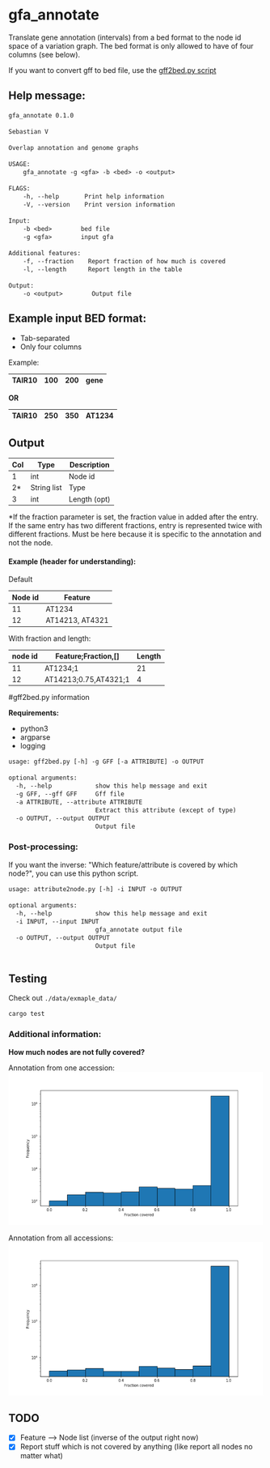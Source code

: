 # gfa_annotate
Translate gene annotation (intervals) from a bed format to the node id space of a variation graph. The bed format is only allowed to have of four columns (see below).  

If you want to convert gff to bed file, use the [gff2bed.py script](#abcd) 

## Help message:
```text
gfa_annotate 0.1.0

Sebastian V

Overlap annotation and genome graphs

USAGE:
    gfa_annotate -g <gfa> -b <bed> -o <output>

FLAGS:
    -h, --help       Print help information
    -V, --version    Print version information

Input:
    -b <bed>        bed file
    -g <gfa>        input gfa

Additional features:
    -f, --fraction    Report fraction of how much is covered
    -l, --length      Report length in the table

Output:
    -o <output>        Output file
```


## **Example input BED format**: 
- Tab-separated
- Only four columns 

Example: 

| TAIR10 | 100 | 200 | gene |
|--------|-----|-----|------|
**OR**

| TAIR10 | 250 | 350 | AT1234 |
|--------|-----|-----|--------|

## Output 

| Col | Type        | Description  |
|-----|-------------|--------------|
| 1   | int         | Node id      |
| 2*  | String list | Type         |
| 3   | int         | Length (opt) |

*If the fraction parameter is set, the fraction value in added after the entry. If the same entry has two different fractions, entry is represented twice with different fractions. Must be here because it is specific to the annotation and not the node.

#### Example (header for understanding):
Default 

| Node id | Feature         |   
|---------|-----------------|
| 11      | AT1234          |   
| 12      | AT14213, AT4321 |   

With fraction and length:

| node id | Feature;Fraction,[]   | Length |
|---------|-----------------------|--------|
| 11      | AT1234;1              | 21     |
| 12      | AT14213;0.75,AT4321;1 | 4      |




#<a id="abcd"></a>gff2bed.py information

**Requirements:**
- python3
- argparse
- logging


```text
usage: gff2bed.py [-h] -g GFF [-a ATTRIBUTE] -o OUTPUT

optional arguments:
  -h, --help            show this help message and exit
  -g GFF, --gff GFF     Gff file
  -a ATTRIBUTE, --attribute ATTRIBUTE 
                        Extract this attribute (except of type)
  -o OUTPUT, --output OUTPUT
                        Output file

```

### Post-processing:
If you want the inverse: "Which feature/attribute is covered by which node?", you can use this python script. 
```text
usage: attribute2node.py [-h] -i INPUT -o OUTPUT

optional arguments:
  -h, --help            show this help message and exit
  -i INPUT, --input INPUT
                        gfa_annotate output file
  -o OUTPUT, --output OUTPUT
                        Output file


```

## Testing
Check out ```./data/exmaple_data/```
```text
cargo test
```

### Additional information: 
**How much nodes are not fully covered?**

Annotation from one accession:
![test2](./plots/fraction_one_accession.png)

Annotation from all accessions:
![test1!](./plots/fraction_allgenes.png)


## TODO
- [x] Feature --> Node list (inverse of the output right now)
- [x] Report stuff which is not covered by anything (like report all nodes no matter what)
